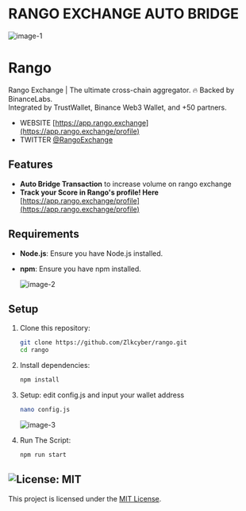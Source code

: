 # RANGO EXCHANGE AUTO BRIDGE
![image-1](https://github.com/user-attachments/assets/849e3096-f46f-4351-a1be-9a2e2199cf90)



# Rango
Rango Exchange | The ultimate cross-chain aggregator. 🔥 Backed by BinanceLabs.                             
Integrated by TrustWallet, Binance Web3 Wallet, and +50 partners.
- WEBSITE [https://app.rango.exchange](https://app.rango.exchange/profile)
- TWITTER [@RangoExchange](https://x.com/RangoExchange)


## Features

- **Auto Bridge Transaction** to increase volume on rango exchange
- **Track your Score in Rango's profile! Here** [https://app.rango.exchange/profile](https://app.rango.exchange/profile)

## Requirements

- **Node.js**: Ensure you have Node.js installed.
- **npm**: Ensure you have npm installed.

    ![image-2](https://github.com/user-attachments/assets/e2af3fcf-2ac7-45e8-b853-0d2aa271d46f)


## Setup

1. Clone this repository:
   ```bash
   git clone https://github.com/Zlkcyber/rango.git
   cd rango
   ```
2. Install dependencies:
   ```bash
   npm install
   ```
3. Setup: edit config.js and input your wallet address
   ```bash
   nano config.js
   ```
   ![image-3](https://github.com/user-attachments/assets/f4cc632d-d934-49ba-a8fd-8bc4d8abe539)


4. Run The Script:
   ```bash
   npm run start
   ```



## ![License: MIT](https://img.shields.io/badge/License-MIT-yellow.svg)

This project is licensed under the [MIT License](LICENSE).
